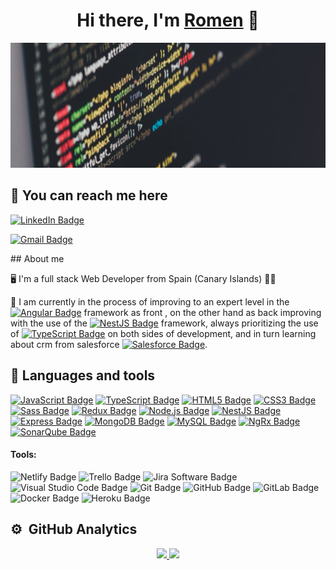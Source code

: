 <div align="center">
<h1 align="center">Hi there, I'm <a href="https://romencv.netlify.app/">Romen</a> 👋</h1>
</div>
<img  width="1500" height="200" src="https://github.com/romentoss/romentoss/blob/master/fondo.png?raw=true">

  ## 🔗 **You can reach me here**

<div>


 
[![LinkedIn Badge](https://img.shields.io/badge/LinkedIn-0A66C2?logo=linkedin&logoColor=fff&style=plastic)](https://www.linkedin.com/in/romentos/)

[![Gmail Badge](https://img.shields.io/badge/Gmail-EA4335?logo=gmail&logoColor=fff&style=plastic)](https://mail.google.com/mail/u/0/?fs=1&tf=cm&source=mailto&to=padilla.naranja@gmail.com)

</div>
 ## About me

 

🖥️ I'm a full stack Web Developer from Spain (Canary Islands) 🌴🌴

🙇 I am currently in the process of improving to an expert level in the [![Angular Badge](https://img.shields.io/badge/Angular-DD0031?logo=angular&logoColor=fff&style=plastic)](https://angular.io/) framework as front , on the other hand as back improving with the use of the
[![NestJS Badge](https://img.shields.io/badge/NestJS-E0234E?logo=nestjs&logoColor=fff&style=plastic)](https://nestjs.com/)
framework, always prioritizing the use of [![TypeScript Badge](https://img.shields.io/badge/TypeScript-3178C6?logo=typescript&logoColor=fff&style=plastic)](https://www.typescriptlang.org/) on both sides of development, and in turn learning about crm from salesforce [![Salesforce Badge](https://img.shields.io/badge/Salesforce-00A1E0?logo=salesforce&logoColor=fff&style=plastic)](https://www.salesforce.com/es/).


## 🔨 **Languages and tools**

[![JavaScript Badge](https://img.shields.io/badge/JavaScript-F7DF1E?logo=javascript&logoColor=000&style=plastic)](https://developer.mozilla.org/es/docs/Web/JavaScript)
[![TypeScript Badge](https://img.shields.io/badge/TypeScript-3178C6?logo=typescript&logoColor=fff&style=plastic)](https://www.typescriptlang.org/)
[![HTML5 Badge](https://img.shields.io/badge/HTML5-E34F26?logo=html5&logoColor=fff&style=plastic)](https://developer.mozilla.org/es/docs/Glossary/HTML5)
[![CSS3 Badge](https://img.shields.io/badge/CSS3-1572B6?logo=css3&logoColor=fff&style=plastic)](https://developer.mozilla.org/es/docs/Web/CSS)
[![Sass Badge](https://img.shields.io/badge/Sass-C69?logo=sass&logoColor=fff&style=plastic)](https://sass-lang.com/)
[![Redux Badge](https://img.shields.io/badge/Redux-764ABC?logo=redux&logoColor=fff&style=plastic)](https://es.redux.js.org/)
[![Node.js Badge](https://img.shields.io/badge/Node.js-393?logo=nodedotjs&logoColor=fff&style=plastic)](https://nodejs.org/es)
[![NestJS Badge](https://img.shields.io/badge/NestJS-E0234E?logo=nestjs&logoColor=fff&style=plastic)](https://nestjs.com/)
[![Express Badge](https://img.shields.io/badge/Express-000?logo=express&logoColor=fff&style=plastic)](https://expressjs.com/es/)
[![MongoDB Badge](https://img.shields.io/badge/MongoDB-47A248?logo=mongodb&logoColor=fff&style=plastic)](https://www.mongodb.com/es)
[![MySQL Badge](https://img.shields.io/badge/MySQL-4479A1?logo=mysql&logoColor=fff&style=plastic)](https://www.mysql.com/)
[![NgRx Badge](https://img.shields.io/badge/NgRx-B7178C?style=for-the-badge&logo=ReactiveX&style=plastic)](https://ngrx.io/)
[![SonarQube Badge](https://img.shields.io/badge/SonarQube-4E9BCD?logo=sonarqube&logoColor=fff&style=plastic)](https://sentrio.io/blog/que-es-sonarqube/)

#### Tools:


![Netlify Badge](https://img.shields.io/badge/Netlify-00C7B7?logo=netlify&logoColor=fff&style=plastic)
![Trello Badge](https://img.shields.io/badge/Trello-0052CC?logo=trello&logoColor=fff&style=plastic)
![Jira Software Badge](https://img.shields.io/badge/Jira%20Software-0052CC?logo=jirasoftware&logoColor=fff&style=plastic)
![Visual Studio Code Badge](https://img.shields.io/badge/Visual%20Studio%20Code-007ACC?logo=visualstudiocode&logoColor=fff&style=plastic)
![Git Badge](https://img.shields.io/badge/Git-F05032?logo=git&logoColor=fff&style=plastic)
![GitHub Badge](https://img.shields.io/badge/GitHub-181717?logo=github&logoColor=fff&style=plastic)
![GitLab Badge](https://img.shields.io/badge/GitLab-FC6D26?logo=gitlab&logoColor=fff&style=plastic)
![Docker Badge](https://img.shields.io/badge/Docker-2496ED?logo=docker&logoColor=fff&style=plastic)
![Heroku Badge](https://img.shields.io/badge/Heroku-430098?logo=heroku&logoColor=fff&style=plastic)

## ⚙️ &nbsp;GitHub Analytics

<p align="center">
<a href="https://github.com/romentoss">
  <img height="180em" src="https://github-readme-stats-eight-theta.vercel.app/api?username=romentoss&show_icons=true&locale=en"/>
  <img height="180em" src="https://github-readme-stats-eight-theta.vercel.app/api/top-langs/?username=romentoss&layout=compact&langs_count=8&theme=buefy"/>
</a>
</p>
<!--
**romentoss/romentoss** is a ✨ _special_ ✨ repository because its `README.md` (this file) appears on your GitHub profile.

Here are some ideas to get you started:

- 🔭 I’m currently working on ...
- 🌱 I’m currently learning ...
- 👯 I’m looking to collaborate on ...
- 🤔 I’m looking for help with ...
- 💬 Ask me about ...
- 📫 How to reach me: ...
- 😄 Pronouns: ...
- ⚡ Fun fact: ...
-->
